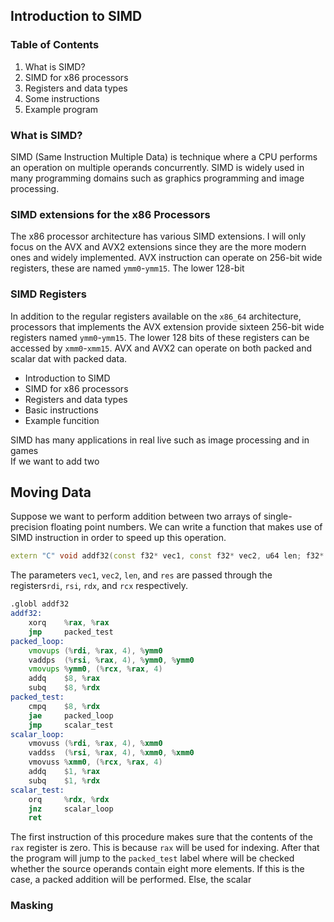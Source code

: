 ## Introduction to SIMD
### Table of Contents
1. What is SIMD?
2. SIMD for x86 processors
3. Registers and data types
4. Some instructions
5. Example program

### What is SIMD?
SIMD (Same Instruction Multiple Data) is technique where a CPU performs an operation on multiple operands concurrently. SIMD is widely used in many programming domains such as graphics programming and image processing. 

### SIMD extensions for the x86 Processors
The x86 processor architecture has various SIMD extensions. I will only focus on the AVX and AVX2 extensions since they are the more modern ones and widely implemented. AVX instruction can operate on 256-bit wide registers, these are named `ymm0`-`ymm15`. The lower 128-bit

### SIMD Registers
In addition to the regular registers available on the `x86_64` architecture, processors that implements the AVX extension provide sixteen 256-bit wide registers named `ymm0`-`ymm15`. The lower 128 bits of these registers can be accessed by `xmm0`-`xmm15`. AVX and AVX2 can operate on both packed and scalar dat with packed data.

* Introduction to SIMD
* SIMD for x86 processors
* Registers and data types
* Basic instructions
* Example funcition

SIMD has many applications in real live such as image processing and in games  
If we want to add two 

## Moving Data

Suppose we want to perform addition between two arrays of single-precision floating point numbers. We can write a function that makes use of SIMD instruction in order to speed up this operation.
```cpp
extern "C" void addf32(const f32* vec1, const f32* vec2, u64 len; f32* res);
```
The parameters `vec1`, `vec2`, `len`, and `res` are passed through the registers`rdi`, `rsi`, `rdx`, and `rcx` respectively.
```asm
.globl addf32
addf32:
    xorq    %rax, %rax
    jmp     packed_test
packed_loop:
    vmovups (%rdi, %rax, 4), %ymm0
    vaddps  (%rsi, %rax, 4), %ymm0, %ymm0
    vmovups %ymm0, (%rcx, %rax, 4)
    addq    $8, %rax
    subq    $8, %rdx
packed_test:
    cmpq    $8, %rdx
    jae     packed_loop
    jmp     scalar_test
scalar_loop:
    vmovuss (%rdi, %rax, 4), %xmm0
    vaddss  (%rsi, %rax, 4), %xmm0, %xmm0
    vmovuss %xmm0, (%rcx, %rax, 4)
    addq    $1, %rax
    subq    $1, %rdx
scalar_test:
    orq     %rdx, %rdx
    jnz     scalar_loop
    ret
```
The first instruction of this procedure makes sure that the contents of the `rax` register is zero. This is because `rax` will be used for indexing. After that the program will jump to the `packed_test` label where will be checked whether the source operands contain eight more elements. If this is the case, a packed addition will be performed. Else, the scalar

### Masking